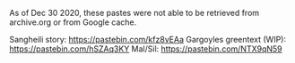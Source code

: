 As of Dec 30 2020, these pastes were not able to be retrieved from archive.org or from Google cache.

Sangheili story: https://pastebin.com/kfz8vEAa
Gargoyles greentext (WIP): https://pastebin.com/hSZAq3KY
Mal/Sil: https://pastebin.com/NTX9qN59